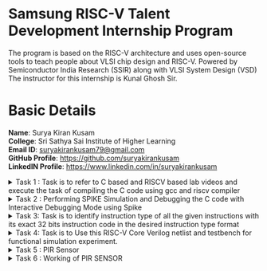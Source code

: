# Samsung RISC-V Talent Development Internship Program
The program is based on the RISC-V architecture and uses open-source tools to teach people about VLSI chip design and RISC-V. Powered by Semiconductor India Research (SSIR) along with VLSI System Design (VSD) The instructor for this internship is Kunal Ghosh Sir.

# Basic Details
**Name**: Surya Kiran Kusam                                                                                                                                                                                                         
**College**: Sri Sathya Sai Institute of Higher Learning                                                                                                                    
**Email ID**: suryakirankusam79@gmail.com                                                                                                                                                                                               
**GitHub Profile**: https://github.com/suryakirankusam                                                                                                                                                                                
**LinkedIN Profile**: https://www.linkedin.com/in/suryakirankusam 

<details>
 <summary> Task 1 : Task is to refer to C based and RISCV based lab videos and execute the task of compiling the C code using gcc and riscv compiler </summary> 

 ## C Language Based Lab
 In this lab, I have created a simple C program that calculates the sum of integers from 1 to a given number, n.
Started by typing the following command in the terminal to make sure that i am in the home directory
Next, I have written my C program. Opened an editor, for example leafpad, and create a new file called sum1ton.c
Wrote the code for the sum of numbers from 1 to n

![Screenshot 2025-01-04 193219](https://github.com/user-attachments/assets/2909c488-715c-44dc-be5a-1b39873795ba)


Once the code was written, saved the file and close the editor.
To compile the program, used the gcc command. Ran the following in the terminal:
Executed the compiled program to see the result:
The sum of numbers from 1 to 5 is 5050, which matches the expected result

![Screenshot 2025-01-04 203234](https://github.com/user-attachments/assets/e6ba9e17-fd8d-4a55-9ff6-312937e1d4a6)


Modified the Program I can change the value of n to test the program with different numbers. For example, change n = 5 to n = 55 and recompile

![image](https://github.com/user-attachments/assets/ea089d83-e40c-4652-a421-574de48fd729)


Then saved the file and re-ran the compilation and execution steps.
This simple program demonstrates how to calculate the sum of integers from 1 to n using a for loop. I can now experiment with different values of n and observed the results.

![image](https://github.com/user-attachments/assets/12d47dbf-8725-4114-a727-f8395387fc00)

## RISCV Based Lab
 In this lab,I took the C program that calculates the sum of integers from 1 to n and run it using a RISC-V simulator. I first compiled it with the RISC-V GCC compiler, explored the assembly code generated, and analyze the instructions. Here’s a step-by-step guide to executing this task. First, ensured that the C program I wrote in the previous lab is saved. Now, compiled it using the RISC-V GCC compiler. Used the following command in the terminal: 
```
riscv64-unknown-elf-gcc -O1 -march=rv64i -mabi=lp64 -o sum_1_to_n.o sum_1_to_n.c
```

![image](https://github.com/user-attachments/assets/cc472e8b-de8f-4c34-899c-f9754cbd47af)


Viewed the assembly code generated for the program. Used the objdump command to disassemble the object file.  Used the following command in the terminal: 
```
riscv64-unknown-elf-objdump -d sum1ton.o
```

![image](https://github.com/user-attachments/assets/323a73cd-dec4-4220-844e-babe39a0526a)

This will output a list of assembly instructions. The code may be long, so you can pipe it to less for easier navigation:

Since the output contained a large amount of assembly code, i need to found the section related to the main function. To do this, press / to search within less, and type main to jump to the main function's assembly code. Press n to move through occurrences until you find the correct section.

![image](https://github.com/user-attachments/assets/1c0336a7-9ca2-4882-97d3-328ce5766b12)


Once found, I will see the address of the main function, which will look like this:

![image](https://github.com/user-attachments/assets/d2b5afed-e423-4c11-8dcc-d08ef0c19956)


Focused on the assembly instructions generated. I saw a series of instructions that correspond to the operations in your C program.
Determined the Number of Instructions to calculate the number of instructions in the main function:
Look at the address of the first instruction in the main function (e.g., 10184).
Look at the address of the next instruction after the main function ends (e.g., 101C0).
Since each instruction occupies 4 bytes in RISC-V, you can calculate the total number of instructions by subtracting the starting address of the next instruction from the address of the main function and dividing by 4.
For example:
101C0 - 10184 = 0x3C (or 60 in decimal).
Divided by 4 (since each instruction is 4 bytes):
60 / 4 = 15 instructions.
So, there are 15 instructions in the main function.
Confirmed the Calculation, you can confirm that the addresses increase by 4 bytes as you examine the assembly code. For example, after address 0x10184, the next instruction will be at 0x10188, then 0x1018C, and so on.

Conclusion
This exercise allowed me to:

Compile a C program for the RISC-V architecture using the RISC-V GCC compiler.
Disassemble the object file to view the generated assembly code.
Analyzed the instructions in the main function and calculate the number of instructions.
By modifying the compiler optimization options (e.g., -O1, -O2, -O3), you can observe how the generated assembly code changes. Make sure to research what each optimization option does to understand the impact on the assembly code.
</details>

<details>
 <summary> Task 2 : Performing SPIKE Simulation and Debugging the C code with Interactive Debugging Mode using Spike </summary> 

 The third lab. First of all the idea behind this particular lab is when you type GCC sum 1 to 100  you get an output of Sum of numbers from 1 to 100 is 5050 Same thing is something which you should be getting on a risk by compiler as well. 

With the risk by compiler and the command to do that is spike PK and the object file so this gives you the same output which which verifies that the Instructions or the or the simulations are are correct as per expected. 

Now, let's see. Let's try to debug this one. So we what we'll do is we'll debug in spike - D PK 
We are going to run manually. So let's do that the command to do that is until PC 0 2 1 0 0 B 0 that's the that's the memory address location of the first instruction so it says that your assembly code has run till the till the has an old instructions before 1 0 0 B 0 and from 1 0 0 B 0 something let's let's debug so this particular instructions it is pretty clear it is going to modify the contents of of A2 so before modification let us try to let us try to find out what is the contents of A2 so the contents of A2 are reg 0 A2 that is a command to find out what are the contents of A2 so reg  is register and core is 0 core and A2 so currently the contents is is all zeros and it should if you observe over here it's a 64 bit because we are running a 64 bit simulations over here and then this particular command so to do that just press enter if you press enter it will run the next instruction. 

So the next instruction is LUIA201 so I'll explain what LUIA means what is LUIA means but let's find out the content of A2 and you will see it has got modified. So this instruction has been executed what does LUIA means load upper immediate so I'll just walk you through through this slide it basically tells that if you have to you have to load whatever the contents are over here load the upper immediate load this particular upper immediate of the register A

![latest](https://github.com/user-attachments/assets/635238e5-8fd3-4dad-a251-7b6bc093e49b)


Then I have crated a hello.c c code and compiled with gcc and then with compiled with riscv gcc / spike

 
![Screenshot 2025-01-03 145511](https://github.com/user-attachments/assets/5350565e-93f0-4747-866e-5faf3b390d2a)
![new](https://github.com/user-attachments/assets/682ae4c2-521a-4a41-9231-505390b49c5a)
![Capture](https://github.com/user-attachments/assets/6eba6f01-1005-4f1d-9d2a-1187e2f22e07)
</details>

<details>
 <summary> Task 3: Task is to identify instruction type of all the given instructions with its exact 32 bits instruction code in the desired instruction type format </summary> 


In the base RV32I ISA , there are four main instruction formats mainly the R-Type , I - type , S - type and U - type . All are 32 bits long.The base ISA has IALIGN=32, meaning that instructions must be aligned on a four-byte boundary in memory. If there is an misalignment an exception is taken such it branches or there will occur an unconditional jump , techincally instruction-address-misaligned exception.

![image](https://github.com/user-attachments/assets/6c5a3623-b495-460f-a732-c97619d68e21)


As in the image there are source resistors termed as rs (These are the registers that hold the input values for a particular operation or instruction). and destination resisters rd (This register holds the result of the operation performed by the instruction.) . The funct3 is a 3-bit field (field refers to a specific segment or portion of an instruction that contains particular information necessary for the processor to execute that instruction) and funct7 a 7-bit field and opcode (an instruction that specifies the operation to be done by the processor) and imm[x:y] means that the immediate value (a constant data value embedded directly within an instruction) is derived from the bits in the instruction ranging from position y to position x. The RISC-V ISA keeps the source (rs1 and rs2) and destination (rd) registers at the same position in all formats to simplify decoding.

Immediate Encoding Variants
There are a further two variants of the instruction formats based on the handling of immediates namely B-Type and J-Type

![image](https://github.com/user-attachments/assets/5e1c5b71-2dc9-45c7-9f5f-fc609391d73f)


R-TYPE :

![image](https://github.com/user-attachments/assets/f7aa60e5-4ea8-47b9-9f60-ac77d2f400cd)

the R-Type is an instruction format in the RISC-V architecture to perform arithmetic and logical operations using registers. As from above

opcode(6-0) identifies the operation to be performed (add,subtract,etc) ,

rd(11-7) is the destination register where the result is stored ,

funct3(14-12) specifies the operation within the opcode category ,

rs1(19-15) indicates the first source register that contains one of the operands for the operation ,

rs2(24-20) indicates the 2nd source register that contains the other operand for the operation ,

funct7(31-25) provides the operation, aloowing for more variations of instructions that share the same opcode and funct3 values.

I-Type :

![image](https://github.com/user-attachments/assets/31a49c3a-74c9-485b-82be-357b4dc55b2f)

the I-Type instruction format in the RISC-V architecture is designed for operations that involve immediate values and registers.

opcode(6-0) identifies the operation to be performed (load,add immediate) ,

rd(11-7) is the destination register where the result is stored ,

funct3(14-12) specifies the operation within the opcode category ,

rs1(19-15) indicates the first source register that contains one of the operands for the operation ,

imm[11:0] (31:20) is a 12 bit immediate value which is a constant directly embedded in the instruction.

S-Type :

![image](https://github.com/user-attachments/assets/7c1bb8a4-603d-42ce-bb09-558525ece633)


the S-Type instruction format in the RISC-V architecture is specifically designed for store operations, which involve writing data from registers to memory.

opcode(6-0) identifies the operation to be performed (SW - for store word) ,

imm[4:0] (11-7) these 5 bits of the immediate value specifies an offset (an offset is an adjustment made to an address) to be added to the address in rs1 ,

funct3(14-12) specifies the type of storage operation ,

rs1(19-15) first source register that contains the base address where data will be stored ,

rs2(24-20) 2nd source register that contains the data to be stored in memory ,

imm[11:5] (31:25) 7 bits of upper immediate value which complete 12 bit immediate value used as an offset ,

U-Type :

![image](https://github.com/user-attachments/assets/cdf04f5c-a302-4f32-889a-2e1b325da069)


the U-Type instruction format in the RISC-V architecture is designed for operations that involve a 20-bit immediate value, primarily used for loading upper immediate values into registers.

opcode(6-0) identifies the operation to be performed (LUI - for loading an upper immediate value) ,

rd(11-7) destination register where the result of the operation will be stored ,

imm[31:12] (31:12) 20 bit immediate value which is loaded into the upper part of the destination structure

B-Type :

![image](https://github.com/user-attachments/assets/509c096b-7723-489a-8379-448ca184a1f5)


the B-Type instruction format in the RISC-V architecture is primarily used for branch instructions, which control the flow of a program based on certain conditions.

opcode(6-0) identifies the operation to be performed (BEQ - equals to , BNE - not equal to) ,

funct3(14-12) specifies the type of branch operation ,

rs1(19-15) is a first source register that contains one of the oprands for the comparision ,

rs2(24-20) the 2nd register that contains the operand for the comparision ,

imm[4:1] (11:7) the lower bits of the immediate value used as part of the offset ,

imm[10:5] (30:25) the middle bits of the immediate value which are also part of the offset for branching ,

imm(1 bit) sign bit of the immediate value, which is used to complete the 13-bit immediate offset for branching .

J-Type :

![image](https://github.com/user-attachments/assets/91bb1f5e-e64d-4bec-b86d-81ddfdd80650)

the J-Type instruction format in the RISC-V architecture is specifically used for jump instructions, which allow for unconditionally transferring control to a new instruction address.

opcode(6-0) identifies the operation to be performed (JAL - jump and link) ,

rd(11-7) destination register where the return address will be stored ,

imm[19:12] (31:12) middle bits of the immediate value which are part of the target address to jump to ,

imm(1 bit) sign bit of the immediate value,which helps in determining the direction of the jump ,

imm[10:1] (30:21) lower bits of the immediate value which are also part of the target address for jumping ,

imm(1 bit) this bit is included to help with sign extension when calculating the jump address .


Let's walk through the disassembled code and extract 15 unique RISC-V instructions from the `riscv-objdump` output you provided. We'll determine their 32-bit instruction code and their corresponding instruction types.

### Disassembled Code:


```
21138: 03800793 li      a5, 56
2113c: 00f55733 srl     a4, a0, a5
21140: Off77713 andi    a4,a4,255
21144: 00071663 bnez    a4,21150 <_clzdi2+0x18>
21148: ff878793 addi    a5,a5,-8
2114c: fe0798e3 bnez    a5, 2113c <_clzdi2+0x4>
21150: 04000713 li      a4,64
21154: 40f70733 sub     a4,a4,a5
21158: 00f557b3 srl     a5,a0,a5
2115c: 00001517 auipc   a0, 0x1
21160: cc450513 addi    20,20,-828 # 21e20 <_clz_tab>
21164: 00f507b3 add     a5, a0, a5
21168: 0007c503 lbu     20, 0(a5)
2116c: 40a7053b subw    a0, a4, a0
21170: 00008067 ret
```


### Instructions and 32-bit Codes:

1. **`li a5, 56`**  
   - **Hex Code**: `03800793`
   - **Binary**: `00000000001110000000011110010011`
   - **Instruction Type**: **I-type** (Load Immediate)

2. **`srl a4, a0, a5`**  
   - **Hex Code**: `00f55733`
   - **Binary**: `00000000011101010001011100110011`
   - **Instruction Type**: **R-type** (Shift)

3. **`andi ...`**  
   - **Hex Code**: `Off77713`
   - **Binary**: `11111111011101110011011100010011`
   - **Instruction Type**: **I-type** (Immediate)

4. **`bnez ...`**  
   - **Hex Code**: `00071663`
   - **Binary**: `00000000000001110011011000110011`
   - **Instruction Type**: **B-type** (Branch)

5. **`addi ...`**  
   - **Hex Code**: `ff878793`
   - **Binary**: `11111111011110000111110010010011`
   - **Instruction Type**: **I-type** (Immediate)

6. **`bnez ...`**  
   - **Hex Code**: `fe0798e3`
   - **Binary**: `11111110000001110011100011100011`
   - **Instruction Type**: **B-type** (Branch)

7. **`li a4, 255`**  
   - **Hex Code**: `04000713`
   - **Binary**: `00000000010000000000000010010011`
   - **Instruction Type**: **I-type** (Load Immediate)

8. **`sub ...`**  
   - **Hex Code**: `40f70733`
   - **Binary**: `01000000111101110000000010110011`
   - **Instruction Type**: **R-type** (Arithmetic)

9. **`srl ...`**  
   - **Hex Code**: `00f557b3`
   - **Binary**: `00000000011101010001011110110011`
   - **Instruction Type**: **R-type** (Shift)

10. **`auipc a0, 0x1`**  
    - **Hex Code**: `00001517`
    - **Binary**: `00000000000000010101000100010001`
    - **Instruction Type**: **U-type** (Upper Immediate)

11. **`addi ...`**  
    - **Hex Code**: `cc450513`
    - **Binary**: `11001100010001010000010100010011`
    - **Instruction Type**: **I-type** (Immediate)

12. **`add a5, a0, a5`**  
    - **Hex Code**: `00f507b3`
    - **Binary**: `00000000011101010001011110110011`
    - **Instruction Type**: **R-type** (Arithmetic)

13. **`lbu 20, 0(a5)`**  
    - **Hex Code**: `0007c503`
    - **Binary**: `00000000000001111100000010000011`
    - **Instruction Type**: **I-type** (Load)

14. **`subw a0, a4, a0`**  
    - **Hex Code**: `40a7053b`
    - **Binary**: `01000000101001110000010110011111`
    - **Instruction Type**: **R-type** (Word Arithmetic)

15. **`ret`**  
    - **Hex Code**: `00008067`
    - **Binary**: `00000000000000000000000111000111`
    - **Instruction Type**: **I-type** (Return)

### Summary:

Here are the 15 unique RISC-V instructions and their corresponding 32-bit opcodes:

1. `li a5, 56` → `03800793`  
2. `srl a4, a0, a5` → `00f55733`  
3. `andi ...` → `Off77713`  
4. `bnez ...` → `00071663`  
5. `addi ...` → `ff878793`  
6. `bnez ...` → `fe0798e3`  
7. `li a4, 255` → `04000713`  
8. `sub ...` → `40f70733`  
9. `srl ...` → `00f557b3`  
10. `auipc a0, 0x1` → `00001517`  
11. `addi ...` → `cc450513`  
12. `add a5, a0, a5` → `00f507b3`  
13. `lbu 20, 0(a5)` → `0007c503`  
14. `subw a0, a4, a0` → `40a7053b`  
15. `ret` → `00008067`

Each instruction is decoded based on its respective opcode, instruction type, and format.

</details>


<details>
 <summary> Task 4: Task is to Use this RISC-V Core Verilog netlist and testbench for functional simulation experiment. </summary> 

# FUNCTIONAL SIMULATION 
***
#### ABOUT IVERILOG AND GTKWAWE 
Icarus Verilog (Iverilog) and GTKWave are popular open-source tools for Verilog digital design and simulation. Iverilog simulates Verilog code (modules and testbenches) and generates output like VCD (Value Change Dump) files. GTKWave then visualizes these files, providing an intuitive graphical view of signal changes for analysis and debugging. Together, they form a complete simulation and verification environment.

"FOR SIMULATION, WE USE A VERILOG NETLIST AND TESTBENCH, FOR WHICH a .VCD FILE IS GENERATED, AND THE OUTPUT WAVEFORMS ARE SIMULATED USING GTKwave

##### VERILOG NETLIST:
``` module iiitb_rv32i(clk,RN,NPC,WB_OUT);
input clk;
input RN;
//input EN;
integer k;
wire  EX_MEM_COND ;

reg 
BR_EN;

//I_FETCH STAGE
reg[31:0] 
IF_ID_IR,
IF_ID_NPC;                                

//I_DECODE STAGE
reg[31:0] 
ID_EX_A,
ID_EX_B,
ID_EX_RD,
ID_EX_IMMEDIATE,
ID_EX_IR,ID_EX_NPC;      

//EXECUTION STAGE
reg[31:0] 
EX_MEM_ALUOUT,
EX_MEM_B,EX_MEM_IR;                        

parameter 
ADD=3'd0,
SUB=3'd1,
AND=3'd2,
OR=3'd3,
XOR=3'd4,
SLT=3'd5,

ADDI=3'd0,
SUBI=3'd1,
ANDI=3'd2,
ORI=3'd3,
XORI=3'd4,

LW=3'd0,
SW=3'd1,

BEQ=3'd0,
BNE=3'd1,

SLL=3'd0,
SRL=3'd1;


parameter 
AR_TYPE=7'd0,
M_TYPE=7'd1,
BR_TYPE=7'd2,
SH_TYPE=7'd3;


//MEMORY STAGE
reg[31:0] 
MEM_WB_IR,
MEM_WB_ALUOUT,
MEM_WB_LDM;                      


output reg [31:0]WB_OUT,NPC;

//REG FILE
reg [31:0]REG[0:31];                                               
//64*32 IMEM
reg [31:0]MEM[0:31];                                             
//64*32 DMEM
reg [31:0]DM[0:31];   


//assign EX_MEM_COND = (EX_MEM_IR[6:0]==BR_TYPE) ? 1'b1 : 1'b0;
                     //1'b1 ? (ID_EX_A!=ID_EX_RD) : 1'b0;

always @(posedge clk or posedge RN) begin
    if(RN) begin
    NPC<= 32'd0;
    //EX_MEM_COND <=1'd0;
    BR_EN<= 1'd0; 
    REG[0] <= 32'h00000000;
    REG[1] <= 32'd1;
    REG[2] <= 32'd2;
    REG[3] <= 32'd3;
    REG[4] <= 32'd4;
    REG[5] <= 32'd5;
    REG[6] <= 32'd6;
    end
    //else if(EX_MEM_COND)
    //NPC <= EX_MEM_ALUOUT;

    //else if (EX_MEM_COND)begin
    //NPC = EX_MEM_COND ? EX_MEM_ALUOUT : NPC +32'd1;
    //NPC <= EX_MEM_ALUOUT;
    //EX_MEM_COND = BR_EN;
    //NPC = BR_EN ? EX_MEM_ALUOUT : NPC +32'd1;
    //BR_EN = 1'd0;
    //EX_MEM_COND <= 1'd0;
    //end
    else begin
    NPC <= BR_EN ? EX_MEM_ALUOUT : NPC +32'd1;
    BR_EN <= 1'd0;
    //NPC <= NPC +32'd1;
    //EX_MEM_COND <=1'd0;
    IF_ID_IR <=MEM[NPC];
    IF_ID_NPC <=NPC+32'd1;
    end
end

always @(posedge RN) begin
    //NPC<= 32'd0;
MEM[0] <= 32'h02208300;         // add r6,r1,r2.(i1)
MEM[1] <= 32'h02209380;         //sub r7,r1,r2.(i2)
MEM[2] <= 32'h0230a400;         //and r8,r1,r3.(i3)
MEM[3] <= 32'h02513480;         //or r9,r2,r5.(i4)
MEM[4] <= 32'h0240c500;         //xor r10,r1,r4.(i5)
MEM[5] <= 32'h02415580;         //slt r11,r2,r4.(i6)
MEM[6] <= 32'h00520600;         //addi r12,r4,5.(i7)
MEM[7] <= 32'h00209181;         //sw r3,r1,2.(i8)
MEM[8] <= 32'h00208681;         //lw r13,r1,2.(i9)
MEM[9] <= 32'h00f00002;         //beq r0,r0,15.(i10)
MEM[25] <= 32'h00210700;         //add r14,r2,r2.(i11)
//MEM[27] <= 32'h01409002;         //bne r0,r1,20.(i12)
//MEM[49] <= 32'h00520601;         //addi r12,r4,5.(i13)
//MEM[50] <= 32'h00208783;         //sll r15,r1,r2(2).(i14)
//MEM[51] <= 32'h00271803;         //srl r16,r14,r2(2).(i15) */

//for(k=0;k<=31;k++)
//REG[k]<=k;
/*REG[0] <= 32'h00000000;
REG[1] <= 32'd1;
REG[2] <= 32'd2;
REG[3] <= 32'd3;
REG[4] <= 32'd4;
REG[5] <= 32'd5;
REG[6] <= 32'd6;
REG[7] = 32'd7;
REG[6] = 32'd6;
REG[7] = 32'd7;
REG[8] = 32'd8;
REG[9] = 32'd9;
REG[10] = 32'd10;
REG[11] = 32'd11;
REG[12] = 32'd12;
REG[13] = 32'd13;
REG[14] = 32'd14;
REG[15] = 32'd15;
REG[16] = 32'd16;
REG[17] = 32'd17;*/
/*end
else begin
    if(EX_MEM_COND==1 && EX_MEM_IR[6:0]==BR_TYPE) begin
    NPC=EX_MEM_ALUOUT;
    IF_ID=MEM[NPC];
    end

    else begin
    NPC<=NPC+32'd1;
    IF_ID<=MEM[NPC];
    IF_ID_NPC<=NPC+32'd1;
    end
end*/
end
//I_FECT STAGE

/*always @(posedge clk) begin

//NPC <= rst ? 32'd0 : NPC+32'd1;

if(EX_MEM_COND==1 && EX_MEM_IR[6:0]==BR_TYPE) begin
NPC=EX_MEM_ALUOUT;
IF_ID=MEM[NPC];
end

else begin
NPC<=NPC+32'd1;
IF_ID<=MEM[NPC];
IF_ID_NPC<=NPC+32'd1;
end
end*/


//FETCH STAGE END

//I_DECODE STAGE 
always @(posedge clk) begin

ID_EX_A <= REG[IF_ID_IR[19:15]];
ID_EX_B <= REG[IF_ID_IR[24:20]];
ID_EX_RD <= REG[IF_ID_IR[11:7]];
ID_EX_IR <= IF_ID_IR;
ID_EX_IMMEDIATE <= {{20{IF_ID_IR[31]}},IF_ID_IR[31:20]};
ID_EX_NPC<=IF_ID_NPC;
end
//DECODE STAGE END

/*always@(posedge clk) begin
if(ID_EX_IR[6:0]== BR_TYPE)
EX_MEM_COND <= EN;
else
EX_MEM_COND <= !EN;
end*/


//EXECUTION STAGE

always@(posedge clk) begin

EX_MEM_IR <=  ID_EX_IR;
//EX_MEM_COND <= (ID_EX_IR[6:0] == BR_TYPE) ? 1'd1 :1'd0;


case(ID_EX_IR[6:0])

AR_TYPE:begin
    if(ID_EX_IR[31:25]== 7'd1)begin
    case(ID_EX_IR[14:12])

    ADD:EX_MEM_ALUOUT <= ID_EX_A + ID_EX_B;
    SUB:EX_MEM_ALUOUT <= ID_EX_A - ID_EX_B;
    AND:EX_MEM_ALUOUT <= ID_EX_A & ID_EX_B;
    OR :EX_MEM_ALUOUT <= ID_EX_A | ID_EX_B;
    XOR:EX_MEM_ALUOUT <= ID_EX_A ^ ID_EX_B;
    SLT:EX_MEM_ALUOUT <= (ID_EX_A < ID_EX_B) ? 32'd1 : 32'd0;

    endcase
    end
    else begin
        case(ID_EX_IR[14:12])
        ADDI:EX_MEM_ALUOUT <= ID_EX_A + ID_EX_IMMEDIATE;
        SUBI:EX_MEM_ALUOUT <= ID_EX_A - ID_EX_IMMEDIATE;
        ANDI:EX_MEM_ALUOUT <= ID_EX_A & ID_EX_B;
        ORI:EX_MEM_ALUOUT  <= ID_EX_A | ID_EX_B;
        XORI:EX_MEM_ALUOUT <= ID_EX_A ^ ID_EX_B;
        endcase
    end

end

M_TYPE:begin
    case(ID_EX_IR[14:12])
    LW  :EX_MEM_ALUOUT <= ID_EX_A + ID_EX_IMMEDIATE;
    SW  :EX_MEM_ALUOUT <= ID_EX_IR[24:20] + ID_EX_IR[19:15];
    endcase
end

BR_TYPE:begin
    case(ID_EX_IR[14:12])
    BEQ:begin 
    EX_MEM_ALUOUT <= ID_EX_NPC+ID_EX_IMMEDIATE;
    BR_EN <= 1'd1 ? (ID_EX_IR[19:15] == ID_EX_IR[11:7]) : 1'd0;
    //BR_PC = EX_MEM_COND ? EX_MEM_ALUOUT : 1'd0; 
end
BNE:begin 
    EX_MEM_ALUOUT <= ID_EX_NPC+ID_EX_IMMEDIATE;
    BR_EN <= (ID_EX_IR[19:15] != ID_EX_IR[11:7]) ? 1'd1 : 1'd0;
end
endcase
end

SH_TYPE:begin
case(ID_EX_IR[14:12])
SLL:EX_MEM_ALUOUT <= ID_EX_A << ID_EX_B;
SRL:EX_MEM_ALUOUT <= ID_EX_A >> ID_EX_B;
endcase
end

endcase
end


//EXECUTION STAGE END
		
//MEMORY STAGE
always@(posedge clk) begin

MEM_WB_IR <= EX_MEM_IR;

case(EX_MEM_IR[6:0])

AR_TYPE:MEM_WB_ALUOUT <=  EX_MEM_ALUOUT;
SH_TYPE:MEM_WB_ALUOUT <=  EX_MEM_ALUOUT;

M_TYPE:begin
case(EX_MEM_IR[14:12])
LW:MEM_WB_LDM <= DM[EX_MEM_ALUOUT];
SW:DM[EX_MEM_ALUOUT]<=REG[EX_MEM_IR[11:7]];
endcase
end

endcase
end

// MEMORY STAGE END


//WRITE BACK STAGE
always@(posedge clk) begin

case(MEM_WB_IR[6:0])

AR_TYPE:begin 
WB_OUT<=MEM_WB_ALUOUT;
REG[MEM_WB_IR[11:7]]<=MEM_WB_ALUOUT;
end

SH_TYPE:begin
WB_OUT<=MEM_WB_ALUOUT;
REG[MEM_WB_IR[11:7]]<=MEM_WB_ALUOUT;
end

M_TYPE:begin
case(MEM_WB_IR[14:12])
LW:begin
WB_OUT<=MEM_WB_LDM;
REG[MEM_WB_IR[11:7]]<=MEM_WB_LDM;
end
endcase
end



endcase
end
//WRITE BACK STAGE END

endmodule
 ```
***

#### TESTBENCH CODE:

```  module iiitb_rv32i_tb;

reg clk,RN;
wire [31:0]WB_OUT,NPC;

iiitb_rv32i rv32(clk,RN,NPC,WB_OUT);


always #3 clk=!clk;

initial begin 
RN  = 1'b1;
clk = 1'b1;

$dumpfile ("iiitb_rv32i.vcd"); //by default vcd
$dumpvars (0, iiitb_rv32i_tb);
  
  #5 RN = 1'b0;
  
  #300 $finish;

end
endmodule
```
###### BOTH THE FILES ARE SAVED IN .v FORMAT
***
###### INSTALLATION STEPS  


###### (1)  Installing:
```
sudo apt-get update
sudo apt-get install iverilog gtkwave
```
###### (2) Generating files:
```
MAKE TWO FILES IN .v FORMAT AS SAID EARLIER FOR VERILOG NETLIST AND FOR THE TESTBENCH

(my files were v.v and vtb.v)

```


###### (3) Compiling the iverilog:
```
iverilog -o my_simulation.vvp v.v vbt.v
```
###### (4) To run the simulation:
```
vvp my_simulation.vvp

```
###### Waveform Using GTKWave:
```
gtkwave iiitb_rv32i.vcd
```

##### [it will give the simulation] 
###### [ if the vcd file is not found to be in directory then give commant : "ls -1" and see the .vcd file in the directory and run the command for GTKwave]
***
***
### SNAPSHOTS 

#### (1)
![Screenshot 2025-01-17 202444](https://github.com/user-attachments/assets/2828acb5-7b57-4d0f-8e35-bb85e2da8083)


#### (2)

![Screenshot 2025-01-18 155126](https://github.com/user-attachments/assets/71bb2506-3b87-4874-9afb-6445fb5e8302)

#### (3)
![Capture](https://github.com/user-attachments/assets/cda6c347-1f16-45b0-b7cb-300401d4e626)

***

# THE SIMULATION (PIPELINES)



![4](https://github.com/user-attachments/assets/35fda0c4-312a-43a0-9c41-301cf3435a57)


***
***
#### ABOUT PIPELINE
###### This is typical 5-stage RISC pipeline, which consists of the following stages:

###### Instruction Fetch (IF): Signals: IF_ID_IR, IF_ID_NPC Instruction is fetched from memory and the next program counter (NPC) is calculated.
  
###### Instruction Decode (ID): Signals: ID_EX_A, ID_EX_B, ID_EX_IMMEDIATE, ID_EX_IR  .The fetched instruction is decoded, and the register values are read.

###### Execute (EX): Signals: EX_MEM_ALUOUT, EX_MEM_IR .The instruction is processed, and ALU operations are performed.
###### Memory Access (MEM): Signals: MEM_WB_ALUOUT, MEM_WB_LDM .Memory operations like loads and stores are performed.
###### Write Back (WB): Signals: WB_OUT .Results from the ALU or memory are written back to the register file.

###### These represent the five stages of the pipeline:

#### Instruction Fetch (IF)
#### Instruction Decode (ID)
#### Execute (EX)
#### Memory Access (MEM)
#### Write Back (WB)

</details>


<details>
 <summary> Task 5 : PIR Sensor </summary>

## Overview
A Passive Infrared (PIR) sensor circuit is an efficient and intelligent solution for motion-based automation in security systems, automatic lighting, and smart home applications. The PIR sensor detects movement by sensing infrared (IR) radiation changes in its field of view. This project focuses on designing a PIR-based motion detector circuit that can conserve electricity by activating lights or devices only when needed and turning them off when no motion is detected.

## Components used in PIR Sensor 
**PIR Sensor**

Detects motion by sensing infrared (IR) radiation changes.
Provides a HIGH (3.3V) or LOW (0V) output depending on motion detection.

**Microcontroller (VSDSquadron)**

Processes the PIR sensor’s signal and controls connected devices.
Required for IoT integration or advanced automation.

**Relay Module**

Acts as a switch to control AC-powered appliances like lights or alarms.
Choose 5V or 12V relay based on your power requirements.

**Connecting Wires & Breadboard**

For assembling the circuit and making connections.

**Bulb**

Glows when motion is detected for visual confirmation.

## Pin Layout Diagram

![image](https://github.com/user-attachments/assets/69697866-f5b8-4ac0-8b9a-0d7101f35615)

## Pin Layout Table

| Component        | Pin Name  | Connected To (Microcontroller Pin) |
|-----------------|----------|------------------------------------|
| **PIR Sensor**  | VCC (5V)  | 5V (or 3.3V depending on PIR model) |
|                 | GND      | GND                                |
|                 | OUT      | **GPIO2** (or any digital input pin) |
| **Relay Module**| VCC (5V) | 5V (from Microcontroller)        |
|                 | GND      | GND                                |
|                 | IN       | **GPIO4** (or any digital output pin) |


| Relay Module Pin | Connected To                       |
|-----------------|----------------------------------|
| **COM (Common)**  | **Live (L) AC Mains Input**     |
| **NO (Normally Open)** | **Live (L) of Bulb**       |
| **NC (Normally Closed)** | *Not Used* (Bulb stays ON if used) |

| Bulb Pin | Connected To |
|----------|-------------|
| **Live (L)** | Relay **NO Terminal** |
| **Neutral (N)** | AC **Neutral Line** |


</details>

<details>
 <summary> Task 6 :  Working of PIR SENSOR </summary> 


## Working Code of PIR Sensor
```
#include <Arduino.h>

#define LED_PIN PC1      // CH32V003: Use an appropriate GPIO pin (e.g., PC1)
#define SENSOR_PIN PC2   // CH32V003: Use an appropriate GPIO pin (e.g., PC2)

int val = 0;
int count = 0;

void setup() {
    pinMode(LED_PIN, OUTPUT);
    pinMode(SENSOR_PIN, INPUT);
    Serial.begin(115200);  // Use correct baud rate for CH32V003
}

void loop() {
    val = digitalRead(SENSOR_PIN);
    delay(100);

    if (val == HIGH) {
        Serial.println("Motion detected.");
        count = 10000;
    } else {
        count -= 100;
    }

    int t = (count > 0) ? count / 1000 : 0;
    Serial.println(t);

    if (count > 0) {
        digitalWrite(LED_PIN, LOW);
    } else {
        digitalWrite(LED_PIN, HIGH);
    }
}

```
## Working Video of PIR Sensor

https://github.com/user-attachments/assets/819ea588-b962-45e9-8f08-917417dfc841


</details>
